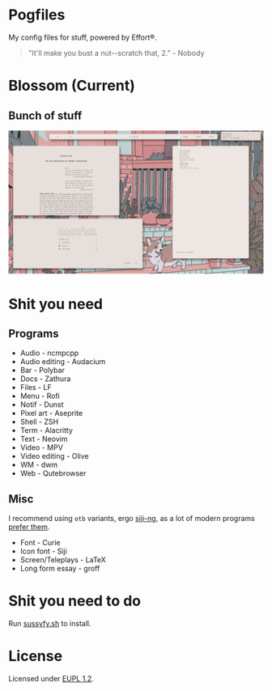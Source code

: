 # Pogfiles
My config files for stuff, powered by Effort®.

> "It'll make you bust a nut--scratch that, 2." - Nobody

# Blossom (Current)
## Bunch of stuff
![Bunch of stuff](blossom.png)

<!-- # Mountain -->
<!-- ## Bunch of stuff -->
<!-- ![Bunch of stuff](mountain.png) -->
<!--  -->
<!-- ## Neovim -->
<!-- ![Neovim](mountain_neovim.png) -->
<!--  -->
<!-- ## Rofi -->
<!-- ![Rofi](mountain_rofi.png) -->

# Shit you need
## Programs 
* Audio - ncmpcpp
* Audio editing - Audacium
* Bar - Polybar
* Docs - Zathura
* Files - LF
* Menu - Rofi
* Notif - Dunst
* Pixel art - Aseprite
* Shell - ZSH
* Term - Alacritty
* Text - Neovim
* Video - MPV
* Video editing - Olive
* WM - dwm
* Web - Qutebrowser

## Misc 
I recommend using `otb` variants, ergo [siji-ng](https://github.com/begss/siji-ng), as a lot of modern programs [prefer them](https://bbs.archlinux.org/viewtopic.php?pid=1940532#p1940532).
* Font - Curie
* Icon font - Siji
* Screen/Teleplays - LaTeX 
* Long form essay - groff

# Shit you need to do
Run [sussyfy.sh](sussyfy.sh) to install.

# License
Licensed under [EUPL 1.2](LICENSE.md).
